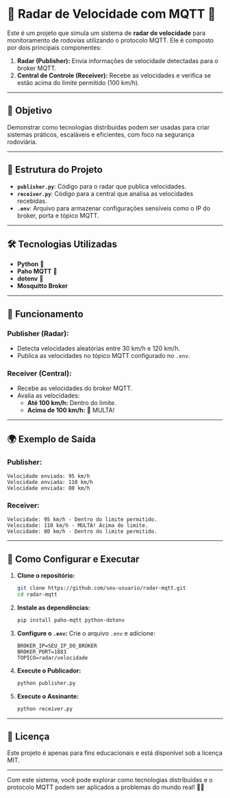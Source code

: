 
# 🚦 Radar de Velocidade com MQTT 📡

Este é um projeto que simula um sistema de **radar de velocidade** para monitoramento de rodovias utilizando o protocolo MQTT. Ele é composto por dois principais componentes:

1. **Radar (Publisher):** Envia informações de velocidade detectadas para o broker MQTT.
2. **Central de Controle (Receiver):** Recebe as velocidades e verifica se estão acima do limite permitido (100 km/h).

---

## 🎯 Objetivo

Demonstrar como tecnologias distribuídas podem ser usadas para criar sistemas práticos, escaláveis e eficientes, com foco na segurança rodoviária.

---

## 📁 Estrutura do Projeto

- **`publisher.py`**: Código para o radar que publica velocidades.
- **`receiver.py`**: Código para a central que analisa as velocidades recebidas.
- **`.env`**: Arquivo para armazenar configurações sensíveis como o IP do broker, porta e tópico MQTT.

---

## 🛠️ Tecnologias Utilizadas

- **Python** 🐍
- **Paho MQTT** 📡
- **dotenv** 🔐
- **Mosquitto Broker**

---

## 🚦 Funcionamento

### **Publisher (Radar):**
- Detecta velocidades aleatórias entre 30 km/h e 120 km/h.
- Publica as velocidades no tópico MQTT configurado no `.env`.

### **Receiver (Central):**
- Recebe as velocidades do broker MQTT.
- Avalia as velocidades:
  - **Até 100 km/h:** Dentro do limite.
  - **Acima de 100 km/h:** 🚨 MULTA!

---

## 🌍 Exemplo de Saída

### **Publisher:**
```
Velocidade enviada: 95 km/h
Velocidade enviada: 110 km/h
Velocidade enviada: 80 km/h
```

### **Receiver:**
```
Velocidade: 95 km/h - Dentro do limite permitido.
Velocidade: 110 km/h - MULTA! Acima do limite.
Velocidade: 80 km/h - Dentro do limite permitido.
```

---

## 🚀 Como Configurar e Executar

1. **Clone o repositório:**
   ```bash
   git clone https://github.com/seu-usuario/radar-mqtt.git
   cd radar-mqtt
   ```

2. **Instale as dependências:**
   ```bash
   pip install paho-mqtt python-dotenv
   ```

3. **Configure o `.env`:**
   Crie o arquivo `.env` e adicione:
   ```dotenv
   BROKER_IP=SEU_IP_DO_BROKER
   BROKER_PORT=1883
   TOPICO=radar/velocidade
   ```

4. **Execute o Publicador:**
   ```bash
   python publisher.py
   ```

5. **Execute o Assinante:**
   ```bash
   python receiver.py
   ```

---

## 📜 Licença

Este projeto é apenas para fins educacionais e está disponível sob a licença MIT.

---

Com este sistema, você pode explorar como tecnologias distribuídas e o protocolo MQTT podem ser aplicados a problemas do mundo real! 🚗💨

